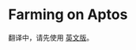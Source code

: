 # Farming on Aptos

翻译中，请先使用 [英文版](https://docs.pancakeswap.finance/products/yield-farming/farming-on-aptos)。
